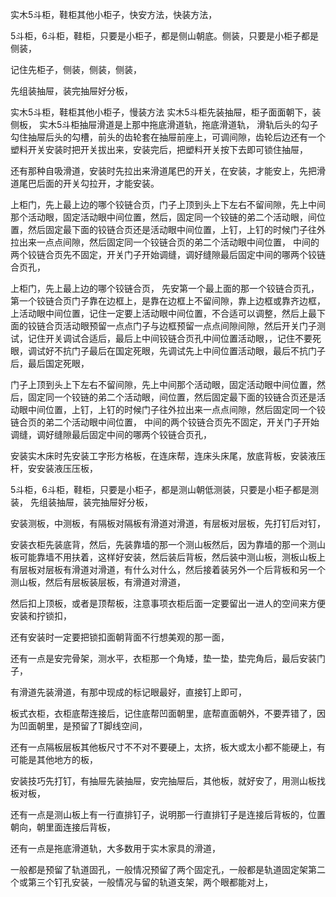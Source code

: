 实木5斗柜，鞋柜其他小柜子，快安方法，快装方法，

5斗柜，6斗柜，鞋柜，只要是小柜子，都是侧山朝底。侧装，只要是小柜子都是侧装，

记住先柜子，侧装，侧装，侧装，


先组装抽屉，装完抽屉好分板，






实木5斗柜，鞋柜其他小柜子，慢装方法
实木5斗柜先装抽屉，柜子面面朝下，装侧板，
实木5斗柜抽屉滑道是上那中拖底滑道轨，拖底滑道轨，  滑轨后头的勾子勾住抽屉后头的勾槽，前头的齿轮套在抽屉前座上，可调间隙，齿轮后边还有一个塑料开关安装时把开关拔出来，安装完后，把塑料开关按下去即可锁住抽屉，

还有那种自吸滑道，安装时先拉出来滑道尾巴的开关，在安装，才能安上，先把滑道尾巴后面的开关勾拉开，才能安装。



上柜门，先上最上边的哪个铰链合页，门子上顶到头上下左右不留间隙，先上中间那个活动眼，固定活动眼中间位置，然后，固定同一个铰链的弟二个活动眼，间位置，然后固定最下面的铰链合页还是活动眼中间位置，上钉，上钉的时候门子往外拉出来一点点间隙，然后固定同一个铰链合页的弟二个活动眼中间位置，  中间的两个铰链合页先不固定，开关门子开始调缝，调好缝隙最后固定中间的哪两个铰链合页孔，


上柜门，先上最上边的哪个铰链合页，
先安第一个最上面的那一个铰链合页孔，
第一个铰链合页门子靠在边框上，是靠在边框上不留间隙，靠上边框或靠齐边框，上活动眼中间位置，记住一定要上活动眼中间位置，不合适可以调整，然后上最下面的铰链合页活动眼预留一点点门子与边框预留一点点间隙间隙，然后开关门子测试，记住开关调试合适后，最后上中间铰链合页孔中间位置活动眼，，记住不要死眼，调试好不抗门子最后在国定死眼，先调试先上中间位置活动眼，最后不抗门子后，最后国定死眼，







门子上顶到头上下左右不留间隙，先上中间那个活动眼，固定活动眼中间位置，然后，固定同一个铰链的弟二个活动眼，间位置，然后固定最下面的铰链合页还是活动眼中间位置，上钉，上钉的时候门子往外拉出来一点点间隙，然后固定同一个铰链合页的弟二个活动眼中间位置，  中间的两个铰链合页先不固定，开关门子开始调缝，调好缝隙最后固定中间的哪两个铰链合页孔，





安装实木床时先安装工字形方格板，在连床帮，连床头床尾，放底背板，安装液压杆，安安装液压压板，


5斗柜，6斗柜，鞋柜，只要是小柜子，都是测山朝低测装，只要是小柜子都是测装，
先组装抽屉，装完抽屉好分板，

安装测板，中测板，有隔板对隔板有滑道对滑道，有层板对层板，先打钉后对钉，

安装衣柜先装底背，然后，先装靠墙的那一个测山板然后，因为靠墙的那一个测山板可能靠墙不用扶着，这样好安装，然后装后背板，然后装中测山板，测板山板上有层板对层板有滑道对滑道，有什么对什么，然后接着装另外一个后背板和另一个测山板，然后有层板装层板，有滑道对滑道，

然后扣上顶板，或者是顶帮板，注意事项衣柜后面一定要留出一进人的空间来方便安装和拧锁扣，

还有安装时一定要把锁扣面朝背面不行想美观的那一面，

还有一点是安完骨架，测水平，衣柜那一个角矮，垫一垫，垫完角后，最后安装门子，









有滑道先装滑道，有那中现成的标记眼最好，直接钉上即可，


板式衣柜，衣柜底帮连接后，记住底帮凹面朝里，底帮直面朝外，不要弄错了，因为凹面朝里，是预留了T脚线空间，

还有一点隔板层板其他板尺寸不不对不要硬上，太挤，板大或太小都不能硬上，有可能是其他地方的板，


安装技巧先打钉，有抽屉先装抽屉，安完抽屉后，其他板，就好安了，用测山板找板对板，

还有一点是测山板上有一行直排钉子，说明那一行直排钉子是连接后背板的，位置朝向，朝里面连接后背板，



还有一点是拖底滑道轨，大多数用于实木家具的滑道，

一般都是预留了轨道固孔，一般情况预留了两个固定孔，一般都是轨道固定架第二个或第三个钉孔安装，一般情况与留的轨道支架，两个眼都能对上，































